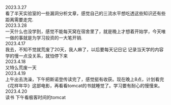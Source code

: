 2023.3.27<br>
看了半天实验室的一些漏洞分析文章，感觉自己的三流水平想吃透这些知识还有些距离需要走完.<br>
2023.3.28<br>
一天什么也没学到，感觉不能每天窝在宿舍里了，就是晚上才想着开始学，今天唯一做的事就是为学习投资的一大笔开销.
<br>2023.4.17<br>
我去，不知不觉就荒废了20天，我人麻了，以后要每天记日记 记录当天学的内容 学的慢一点没关系，就怕停下来
<br>2023.4.18<br>
又特么荒废一天
<br>2023.4.19<br>
上午出去洗澡，下午把斯诺登传读完了，感觉挺有收获。现在晚上8点，计划看完《花样年华》这部电影，再看看tomcat的书就睡觉了。学习要有耐心的慢慢来。
<br>2023.4.20<br>
读书 下午看极客时间的tomcat
